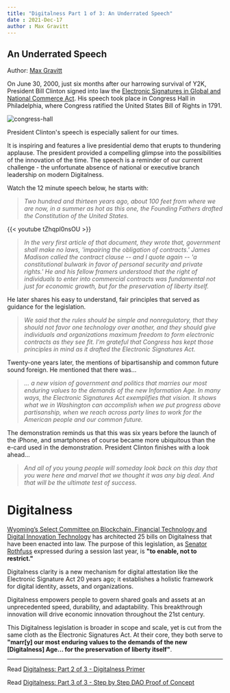 ```yaml
---
title: "Digitalness Part 1 of 3: An Underrated Speech"
date : 2021-Dec-17
author : Max Gravitt
---
```

## An Underrated Speech
Author: [Max Gravitt](https://github.com/3yekn)

On June 30, 2000, just six months after our harrowing survival of Y2K, President Bill Clinton signed into law the [Electronic Signatures in Global and National Commerce Act](https://uscode.house.gov/view.xhtml?req=granuleid%3AUSC-prelim-title15-chapter96&saved=%7CZ3JhbnVsZWlkOlVTQy1wcmVsaW0tdGl0bGUxNS1zZWN0aW9uNzAwMQ%3D%3D%7C%7C%7C0%7Cfalse%7Cprelim&edition=prelim). His speech took place in Congress Hall in Philadelphia, where Congress ratified the United States Bill of Rights in 1791.

![congress-hall](congress-hall.png)

President Clinton's speech is especially salient for our times. 

It is inspiring and features a live presidential demo that erupts to thundering applause. The president provided a compelling glimpse into the possibilities of the innovation of the time. The speech is a reminder of our current challenge - the unfortunate absence of national or executive branch leadership on modern Digitalness. 

Watch the 12 minute speech below, he starts with:

> *Two hundred and thirteen years ago, about 100 feet from where we are now, in a summer as hot as this one, the Founding Fathers drafted the Constitution of the United States.*

 {{< youtube tZhqpl0nsOU >}}

> *In the very first article of that document, they wrote that, government shall make no laws, 'impairing the obligation of contracts.' James Madison called the contract clause -- and I quote again -- 'a constitutional bulwark in favor of personal security and private rights.' He and his fellow framers understood that the right of individuals to enter into commercial contracts was fundamental not just for economic growth, but for the preservation of liberty itself.*

He later shares his easy to understand, fair principles that served as guidance for the legislation.

> *We said that the rules should be simple and nonregulatory, that they should not favor one technology over another, and they should give individuals and organizations maximum freedom to form electronic contracts as they see fit. I'm grateful that Congress has kept those principles in mind as it drafted the Electronic Signatures Act.*

Twenty-one years later, the mentions of bipartisanship and common future sound foreign. He mentioned that there was...

> *… a new vision of government and politics that marries our most enduring values to the demands of the new Information Age. In many ways, the Electronic Signatures Act exemplifies that vision. It shows what we in Washington can accomplish when we put progress above partisanship, when we reach across party lines to work for the American people and our common future.*

The demonstration reminds us that this was six years before the launch of the iPhone, and smartphones of course became more ubiquitous than the e-card used in the demonstration. President Clinton finishes with a look ahead...

> *And all of you young people will someday look back on this day that you were here and marvel that we thought it was any big deal. And that will be the ultimate test of success.*

# Digitalness
[Wyoming’s Select Committee on Blockchain, Financial Technology and Digital Innovation Technology](https://www.wyoleg.gov/Committees/2022/S19) has architected 25 bills on Digitalness that have been enacted into law. The purpose of this legislation, as [Senator Rothfuss](https://twitter.com/rothfuss) expressed during a session last year, is **"to enable, not to restrict."**  

Digitalness clarity is a new mechanism for digital attestation like the Electronic Signature Act 20 years ago; it establishes a holistic framework for digital identity, assets, and organizations.  

Digitalness empowers people to govern shared goals and assets at an unprecedented speed, durability, and adaptability. This breakthrough innovation will drive economic innovation throughout the 21st century.

This Digitalness legislation is broader in scope and scale, yet is cut from the same cloth as the Electronic Signatures Act.  At their core, they both serve to **"marr[y] our most enduring values to the demands of the new [Digitalness] Age... for the preservation of liberty itself"**.
***
Read [Digitalness: Part 2 of 3 - Digitalness Primer](/digitalness-2)

Read [Digitalness: Part 3 of 3 - Step by Step DAO Proof of Concept](/digitalness-3)
